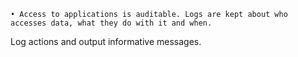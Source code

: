 	• Access to applications is auditable. Logs are kept about who accesses data, what they do with it and when.
Log actions and output informative messages.